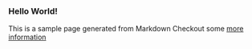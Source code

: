 ### Hello World!

This is a sample page generated from Markdown
Checkout some [more information](more.html)